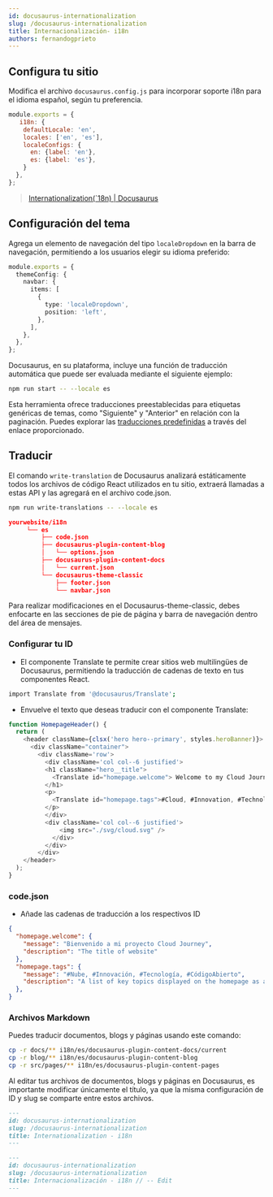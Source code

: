```yaml
---
id: docusaurus-internationalization 
slug: /docusaurus-internationalization 
title: Internacionalización- i18n
authors: fernandogprieto
---
```


## Configura tu sitio

Modifica el archivo `docusaurus.config.js` para incorporar soporte i18n para el idioma español, según tu preferencia.

```js title='docusaurus.config.js'
module.exports = {
   i18n: {
    defaultLocale: 'en',
    locales: ['en', 'es'],
    localeConfigs: {
      en: {label: 'en'},
      es: {label: 'es'},
    }
  },
};
```

> [Internationalization(`18n) | Docusaurus](https://docusaurus.io/docs/i18n/introduction)

## Configuración del tema

Agrega un elemento de navegación del tipo `localeDropdown` en la barra de navegación, permitiendo a los usuarios elegir su idioma preferido:

```ts title='docusaurus.config.js'
module.exports = {
  themeConfig: {
    navbar: {
      items: [
        {
          type: 'localeDropdown',
          position: 'left',
        },
      ],
    },
  },
};
```

Docusaurus, en su plataforma, incluye una función de traducción automática que puede ser evaluada mediante el siguiente ejemplo:

```bash
npm run start -- --locale es
```

Esta herramienta ofrece traducciones preestablecidas para etiquetas genéricas de temas, como "Siguiente" y "Anterior" en relación con la paginación. Puedes explorar las [traducciones predefinidas](https://github.com/facebook/docusaurus/tree/main/packages/docusaurus-theme-translations/locales) a través del enlace proporcionado.

## Traducir

El comando `write-translation` de Docusaurus analizará estáticamente todos los archivos de código React utilizados en tu sitio, extraerá llamadas a estas API y las agregará en el archivo code.json.

```bash
npm run write-translations -- --locale es
```

```json
yourwebsite/i18n
     └── es
         ├── code.json                        
         ├── docusaurus-plugin-content-blog
         │   └── options.json
         ├── docusaurus-plugin-content-docs
         │   └── current.json
         └── docusaurus-theme-classic
             ├── footer.json
             └── navbar.json
```

Para realizar modificaciones en el Docusaurus-theme-classic, debes enfocarte en las secciones de pie de página y barra de navegación dentro del área de mensajes.

### Configurar tu ID

- El componente Translate te permite crear sitios web multilingües de Docusaurus, permitiendo la traducción de cadenas de texto en tus componentes React.

```bash
import Translate from '@docusaurus/Translate';
```

- Envuelve el texto que deseas traducir con el componente Translate:

```ts title='src/pages/index.js'
function HomepageHeader() {
  return (
    <header className={clsx('hero hero--primary', styles.heroBanner)}>
      <div className="container">
        <div className='row'>
          <div className='col col--6 justified'>
          <h1 className="hero__title">
            <Translate id="homepage.welcome"> Welcome to my Cloud Journey</Translate>
          </h1>
          <p>
            <Translate id="homepage.tags">#Cloud, #Innovation, #Technology, #OpenSource</Translate>
          </p>
          </div>
          <div className='col col--6 justified'>
              <img src="./svg/cloud.svg" />
            </div>
          </div>
        </div>
    </header>
  );
}
```

### code.json

- Añade las cadenas de traducción a los respectivos ID

```json title='/i18n/es/code.json'
{
  "homepage.welcome": {
    "message": "Bienvenido a mi proyecto Cloud Journey",
    "description": "The title of website"
  },
  "homepage.tags": {
    "message": "#Nube, #Innovación, #Tecnología, #CódigoAbierto",
    "description": "A list of key topics displayed on the homepage as a slogan, highlighting the main themes of the website"
  },
}
```

### Archivos Markdown

Puedes traducir documentos, blogs y páginas usando este comando:

```bash
cp -r docs/** i18n/es/docusaurus-plugin-content-docs/current
cp -r blog/** i18n/es/docusaurus-plugin-content-blog
cp -r src/pages/** i18n/es/docusaurus-plugin-content-pages
```

Al editar tus archivos de documentos, blogs y páginas en Docusaurus, es importante modificar únicamente el título, ya que la misma configuración de ID y slug se comparte entre estos archivos.

```md title='docs/projects/docusaurus/internationalization.md'
---
id: docusaurus-internationalization 
slug: /docusaurus-internationalization 
title: Internationalization - i18n 
---
```

```md title='i18n/es/docusaurus-plugin-content-docs/current/projects/docusaurus/internationalization.md'
---
id: docusaurus-internationalization 
slug: /docusaurus-internationalization 
title: Internacionalización - i18n // -- Edit
---
```

